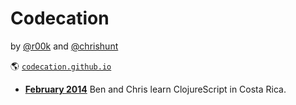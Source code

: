 # Codecation

by [@r00k](http://twitter.com/r00k) and
[@chrishunt](http://twitter.com/chrishunt)

:earth_americas: [`codecation.github.io`](http://codecation.github.io)

- [**February 2014**](2014-02-clojure-rica) Ben and Chris learn ClojureScript
  in Costa Rica.
